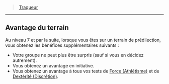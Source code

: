 ﻿---
!Generic
Id: ranger_tracker_hd.md#avantage-du-terrain
ParentLink: ranger_tracker_hd.md#traqueur
Name: Avantage du terrain
ParentName: Traqueur
NameLevel: 2
Attributes: {}
---
> [Traqueur](hd_ranger_tracker.md)

---

## Avantage du terrain

Au niveau 7 et par la suite, lorsque vous êtes sur un terrain de prédilection, vous obtenez les bénéfices supplémentaires suivants :

* Votre groupe ne peut plus être surpris (sauf si vous en décidez autrement).
* Vous obtenez un avantage en initiative.
* Vous obtenez un avantage à tous vos tests de [Force (Athlétisme)](hd_abilities_strength_athletisme.md) et de [Dextérité (Discrétion)](hd_abilities_dexterity_discretion.md).

